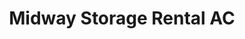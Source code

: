 ---
title: "Midway Storage Rental AC"
url: /american-canyon/midway-storage-rental-ac/
shop: storage rental
---